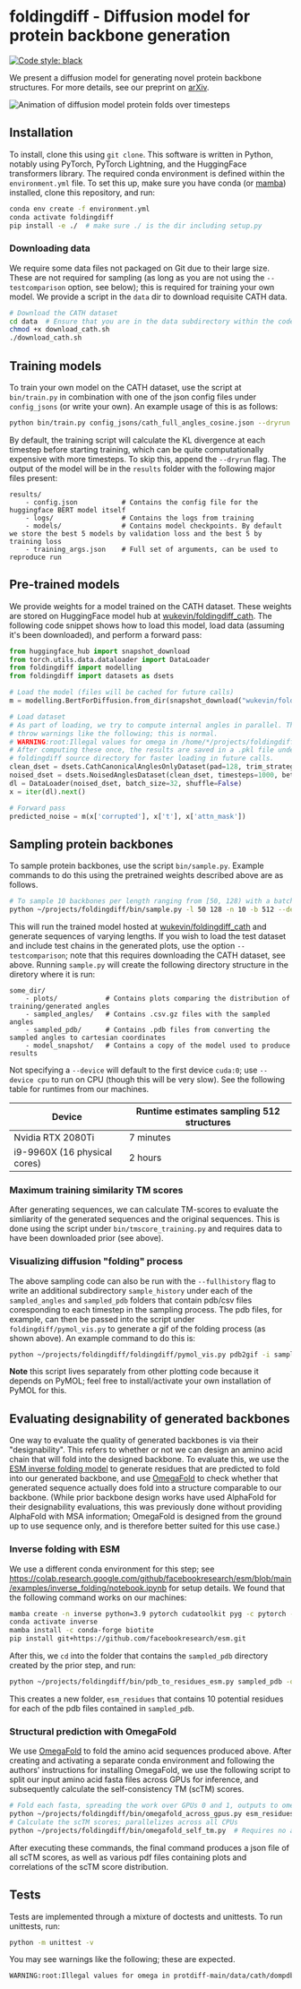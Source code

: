 # foldingdiff - Diffusion model for protein backbone generation

[![Code style: black](https://img.shields.io/badge/code%20style-black-000000.svg)](https://github.com/psf/black)

We present a diffusion model for generating novel protein backbone structures. For more details, see our preprint on [arXiv](https://arxiv.org/abs/2209.15611).

![Animation of diffusion model protein folds over timesteps](plots/generated_0.gif)

## Installation

To install, clone this using `git clone`. This software is written in Python, notably using PyTorch, PyTorch Lightning, and the HuggingFace transformers library. The required conda environment is defined within the `environment.yml` file. To set this up, make sure you have conda (or [mamba](https://mamba.readthedocs.io/en/latest/index.html)) installed, clone this repository, and run:

```bash
conda env create -f environment.yml
conda activate foldingdiff
pip install -e ./  # make sure ./ is the dir including setup.py
```

### Downloading data

We require some data files not packaged on Git due to their large size. These are not required for sampling (as long as you are not using the `--testcomparison` option, see below); this is required for training your own model. We provide a script in the `data` dir to download requisite CATH data.

```bash
# Download the CATH dataset
cd data  # Ensure that you are in the data subdirectory within the codebase
chmod +x download_cath.sh
./download_cath.sh
```

## Training models

To train your own model on the CATH dataset, use the script at `bin/train.py` in combination with one of the
json config files under `config_jsons` (or write your own). An example usage of this is as follows:

```bash
python bin/train.py config_jsons/cath_full_angles_cosine.json --dryrun
```

By default, the training script will calculate the KL divergence at each timestep before starting training, which can be quite computationally expensive with more timesteps. To skip this, append the `--dryrun` flag. The output of the model will be in the `results` folder with the following major files present:

```
results/
    - config.json           # Contains the config file for the huggingface BERT model itself
    - logs/                 # Contains the logs from training
    - models/               # Contains model checkpoints. By default we store the best 5 models by validation loss and the best 5 by training loss
    - training_args.json    # Full set of arguments, can be used to reproduce run
```

## Pre-trained models

We provide weights for a model trained on the CATH dataset. These weights are stored on HuggingFace model hub at [wukevin/foldingdiff_cath](https://huggingface.co/wukevin/foldingdiff_cath). The following code snippet shows how to load this model, load data (assuming it's been downloaded), and perform a forward pass:

```python
from huggingface_hub import snapshot_download
from torch.utils.data.dataloader import DataLoader
from foldingdiff import modelling
from foldingdiff import datasets as dsets

# Load the model (files will be cached for future calls)
m = modelling.BertForDiffusion.from_dir(snapshot_download("wukevin/foldingdiff_cath"))

# Load dataset
# As part of loading, we try to compute internal angles in parallel. This may
# throw warnings like the following; this is normal.
# WARNING:root:Illegal values for omega in /home/*/projects/foldingdiff-main/data/cath/dompdb/2ebqA00 -- skipping
# After computing these once, the results are saved in a .pkl file under the
# foldingdiff source directory for faster loading in future calls.
clean_dset = dsets.CathCanonicalAnglesOnlyDataset(pad=128, trim_strategy='randomcrop')
noised_dset = dsets.NoisedAnglesDataset(clean_dset, timesteps=1000, beta_schedule='cosine')
dl = DataLoader(noised_dset, batch_size=32, shuffle=False)
x = iter(dl).next()

# Forward pass
predicted_noise = m(x['corrupted'], x['t'], x['attn_mask'])
```

## Sampling protein backbones

To sample protein backbones, use the script `bin/sample.py`. Example commands to do this using the pretrained weights described above are as follows.

```bash
# To sample 10 backbones per length ranging from [50, 128) with a batch size of 512 - reproduces results in our manuscript
python ~/projects/foldingdiff/bin/sample.py -l 50 128 -n 10 -b 512 --device cuda:0
```

This will run the trained model hosted at [wukevin/foldingdiff_cath](https://huggingface.co/wukevin/foldingdiff_cath) and generate sequences of varying lengths. If you wish to load the test dataset and include test chains in the generated plots, use the option `--testcomparison`; note that this requires downloading the CATH dataset, see above. Running `sample.py` will create the following directory structure in the diretory where it is run:

```
some_dir/
    - plots/            # Contains plots comparing the distribution of training/generated angles
    - sampled_angles/   # Contains .csv.gz files with the sampled angles
    - sampled_pdb/      # Contains .pdb files from converting the sampled angles to cartesian coordinates
    - model_snapshot/   # Contains a copy of the model used to produce results
```

Not specifying a `--device` will default to the first device `cuda:0`; use `--device cpu` to run on CPU (though this will be very slow). See the following table for runtimes from our machines.

| Device | Runtime estimates sampling 512 structures |
| --- | --- |
| Nvidia RTX 2080Ti | 7 minutes |
| i9-9960X (16 physical cores) | 2 hours |

### Maximum training similarity TM scores

After generating sequences, we can calculate TM-scores to evaluate the simliarity of the generated sequences and the original sequences. This is done using the script under `bin/tmscore_training.py` and requires data to have been downloaded prior (see above).

### Visualizing diffusion "folding" process

The above sampling code can also be run with the ``--fullhistory`` flag to write an additional subdirectory `sample_history` under each of the `sampled_angles` and `sampled_pdb` folders that contain pdb/csv files coresponding to each timestep in the sampling process. The pdb files, for example, can then be passed into the script under `foldingdiff/pymol_vis.py` to generate a gif of the folding process (as shown above). An example command to do this is:

```bash
python ~/projects/foldingdiff/foldingdiff/pymol_vis.py pdb2gif -i sampled_pdb/sample_history/generated_0/*.pdb -o generated_0.gif
```

**Note** this script lives separately from other plotting code because it depends on PyMOL; feel free to install/activate your own installation of PyMOL for this.

## Evaluating designability of generated backbones

One way to evaluate the quality of generated backbones is via their "designability". This refers to whether or not we can design an amino acid chain that will fold into the designed backbone. To evaluate this, we use the [ESM inverse folding model](https://github.com/facebookresearch/esm) to generate residues that are predicted to fold into our generated backbone, and use [OmegaFold](https://github.com/HeliXonProtein/OmegaFold) to check whether that generated sequence actually does fold into a structure comparable to our backbone. (While prior backbone design works have used AlphaFold for their designability evaluations, this was previously done without providing AlphaFold with MSA information; OmegaFold is designed from the ground up to use sequence only, and is therefore better suited for this use case.)

### Inverse folding with ESM

We use a different conda environment for this step; see <https://colab.research.google.com/github/facebookresearch/esm/blob/main/examples/inverse_folding/notebook.ipynb> for setup details. We found that the following command works on our machines:

```bash
mamba create -n inverse python=3.9 pytorch cudatoolkit pyg -c pytorch -c conda-forge -c pyg
conda activate inverse
mamba install -c conda-forge biotite
pip install git+https://github.com/facebookresearch/esm.git
```

After this, we `cd` into the folder that contains the `sampled_pdb` directory created by the prior step, and run:

```bash
python ~/projects/foldingdiff/bin/pdb_to_residues_esm.py sampled_pdb -o esm_residues
```

This creates a new folder, `esm_residues` that contains 10 potential residues for each of the pdb files contained in `sampled_pdb`.

### Structural prediction with OmegaFold

We use [OmegaFold](https://github.com/HeliXonProtein/OmegaFold) to fold the amino acid sequences produced above. After creating and activating a separate conda environment and following the authors' instructions for installing OmegaFold, we use the following script to split our input amino acid fasta files across GPUs for inference, and subsequently calculate the self-consistency TM (scTM) scores.

```bash
# Fold each fasta, spreading the work over GPUs 0 and 1, outputs to omegafold_predictions folder
python ~/projects/foldingdiff/bin/omegafold_across_gpus.py esm_residues/*.fasta -g 0 1
# Calculate the scTM scores; parallelizes across all CPUs
python ~/projects/foldingdiff/bin/omegafold_self_tm.py  # Requires no arguments
```

After executing these commands, the final command produces a json file of all scTM scores, as well as various pdf files containing plots and correlations of the scTM score distribution.

## Tests

Tests are implemented through a mixture of doctests and unittests. To run unittests, run:

```bash
python -m unittest -v
```

You may see warnings like the following; these are expected.

```bash
WARNING:root:Illegal values for omega in protdiff-main/data/cath/dompdb/5a2qw00 -- skipping
```
